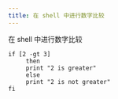 ```yaml
---
title: 在 shell 中进行数字比较
---
```


在 shell 中进行数字比较

```shell
if [2 -gt 3]
     then
     print "2 is greater"
     else
     print "2 is not greater"
fi
```


